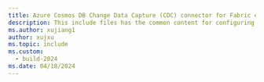 ```yaml
---
title: Azure Cosmos DB Change Data Capture (CDC) connector for Fabric eventstreams
description: This include files has the common content for configuring an Azure Cosmos DB Change Data Capture (CDC) connector for Fabric eventstreams and Real-time hub. 
ms.author: xujiang1
author: xujxu 
ms.topic: include
ms.custom:
  - build-2024
ms.date: 04/18/2024
---
```


